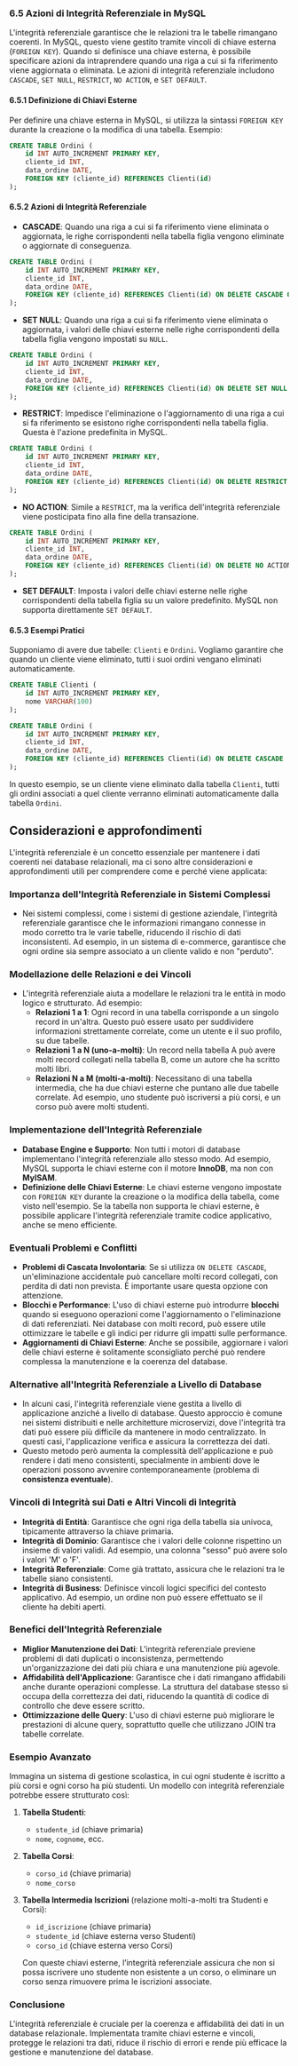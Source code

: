 ### 6.5 Azioni di Integrità Referenziale in MySQL

L'integrità referenziale garantisce che le relazioni tra le tabelle rimangano coerenti. In MySQL, questo viene gestito tramite vincoli di chiave esterna (`FOREIGN KEY`). Quando si definisce una chiave esterna, è possibile specificare azioni da intraprendere quando una riga a cui si fa riferimento viene aggiornata o eliminata. Le azioni di integrità referenziale includono `CASCADE`, `SET NULL`, `RESTRICT`, `NO ACTION`, e `SET DEFAULT`.

#### 6.5.1 Definizione di Chiavi Esterne

Per definire una chiave esterna in MySQL, si utilizza la sintassi `FOREIGN KEY` durante la creazione o la modifica di una tabella. Esempio:

```sql
CREATE TABLE Ordini (
    id INT AUTO_INCREMENT PRIMARY KEY,
    cliente_id INT,
    data_ordine DATE,
    FOREIGN KEY (cliente_id) REFERENCES Clienti(id)
);
```

#### 6.5.2 Azioni di Integrità Referenziale

- **CASCADE**: Quando una riga a cui si fa riferimento viene eliminata o aggiornata, le righe corrispondenti nella tabella figlia vengono eliminate o aggiornate di conseguenza.

```sql
CREATE TABLE Ordini (
    id INT AUTO_INCREMENT PRIMARY KEY,
    cliente_id INT,
    data_ordine DATE,
    FOREIGN KEY (cliente_id) REFERENCES Clienti(id) ON DELETE CASCADE ON UPDATE CASCADE
);
```

- **SET NULL**: Quando una riga a cui si fa riferimento viene eliminata o aggiornata, i valori delle chiavi esterne nelle righe corrispondenti della tabella figlia vengono impostati su `NULL`.

```sql
CREATE TABLE Ordini (
    id INT AUTO_INCREMENT PRIMARY KEY,
    cliente_id INT,
    data_ordine DATE,
    FOREIGN KEY (cliente_id) REFERENCES Clienti(id) ON DELETE SET NULL ON UPDATE SET NULL
);
```

- **RESTRICT**: Impedisce l'eliminazione o l'aggiornamento di una riga a cui si fa riferimento se esistono righe corrispondenti nella tabella figlia. Questa è l'azione predefinita in MySQL.

```sql
CREATE TABLE Ordini (
    id INT AUTO_INCREMENT PRIMARY KEY,
    cliente_id INT,
    data_ordine DATE,
    FOREIGN KEY (cliente_id) REFERENCES Clienti(id) ON DELETE RESTRICT ON UPDATE RESTRICT
);
```

- **NO ACTION**: Simile a `RESTRICT`, ma la verifica dell'integrità referenziale viene posticipata fino alla fine della transazione.

```sql
CREATE TABLE Ordini (
    id INT AUTO_INCREMENT PRIMARY KEY,
    cliente_id INT,
    data_ordine DATE,
    FOREIGN KEY (cliente_id) REFERENCES Clienti(id) ON DELETE NO ACTION ON UPDATE NO ACTION
);
```

- **SET DEFAULT**: Imposta i valori delle chiavi esterne nelle righe corrispondenti della tabella figlia su un valore predefinito. MySQL non supporta direttamente `SET DEFAULT`.

#### 6.5.3 Esempi Pratici

Supponiamo di avere due tabelle: `Clienti` e `Ordini`. Vogliamo garantire che quando un cliente viene eliminato, tutti i suoi ordini vengano eliminati automaticamente.

```sql
CREATE TABLE Clienti (
    id INT AUTO_INCREMENT PRIMARY KEY,
    nome VARCHAR(100)
);

CREATE TABLE Ordini (
    id INT AUTO_INCREMENT PRIMARY KEY,
    cliente_id INT,
    data_ordine DATE,
    FOREIGN KEY (cliente_id) REFERENCES Clienti(id) ON DELETE CASCADE
);
```

In questo esempio, se un cliente viene eliminato dalla tabella `Clienti`, tutti gli ordini associati a quel cliente verranno eliminati automaticamente dalla tabella `Ordini`.

## Considerazioni e approfondimenti
L'integrità referenziale è un concetto essenziale per mantenere i dati coerenti nei database relazionali, ma ci sono altre considerazioni e approfondimenti utili per comprendere come e perché viene applicata:

### **Importanza dell'Integrità Referenziale in Sistemi Complessi**
   - Nei sistemi complessi, come i sistemi di gestione aziendale, l'integrità referenziale garantisce che le informazioni rimangano connesse in modo corretto tra le varie tabelle, riducendo il rischio di dati inconsistenti. Ad esempio, in un sistema di e-commerce, garantisce che ogni ordine sia sempre associato a un cliente valido e non "perduto".

### **Modellazione delle Relazioni e dei Vincoli**
   - L'integrità referenziale aiuta a modellare le relazioni tra le entità in modo logico e strutturato. Ad esempio:
     - **Relazioni 1 a 1**: Ogni record in una tabella corrisponde a un singolo record in un'altra. Questo può essere usato per suddividere informazioni strettamente correlate, come un utente e il suo profilo, su due tabelle.
     - **Relazioni 1 a N (uno-a-molti)**: Un record nella tabella A può avere molti record collegati nella tabella B, come un autore che ha scritto molti libri.
     - **Relazioni N a M (molti-a-molti)**: Necessitano di una tabella intermedia, che ha due chiavi esterne che puntano alle due tabelle correlate. Ad esempio, uno studente può iscriversi a più corsi, e un corso può avere molti studenti.

### **Implementazione dell'Integrità Referenziale**
   - **Database Engine e Supporto**: Non tutti i motori di database implementano l'integrità referenziale allo stesso modo. Ad esempio, MySQL supporta le chiavi esterne con il motore **InnoDB**, ma non con **MyISAM**.
   - **Definizione delle Chiavi Esterne**: Le chiavi esterne vengono impostate con `FOREIGN KEY` durante la creazione o la modifica della tabella, come visto nell'esempio. Se la tabella non supporta le chiavi esterne, è possibile applicare l'integrità referenziale tramite codice applicativo, anche se meno efficiente.

### **Eventuali Problemi e Conflitti**
   - **Problemi di Cascata Involontaria**: Se si utilizza `ON DELETE CASCADE`, un'eliminazione accidentale può cancellare molti record collegati, con perdita di dati non prevista. È importante usare questa opzione con attenzione.
   - **Blocchi e Performance**: L'uso di chiavi esterne può introdurre **blocchi** quando si eseguono operazioni come l'aggiornamento o l'eliminazione di dati referenziati. Nei database con molti record, può essere utile ottimizzare le tabelle e gli indici per ridurre gli impatti sulle performance.
   - **Aggiornamenti di Chiavi Esterne**: Anche se possibile, aggiornare i valori delle chiavi esterne è solitamente sconsigliato perché può rendere complessa la manutenzione e la coerenza del database.

### **Alternative all'Integrità Referenziale a Livello di Database**
   - In alcuni casi, l'integrità referenziale viene gestita a livello di applicazione anziché a livello di database. Questo approccio è comune nei sistemi distribuiti e nelle architetture microservizi, dove l'integrità tra dati può essere più difficile da mantenere in modo centralizzato. In questi casi, l'applicazione verifica e assicura la correttezza dei dati.
   - Questo metodo però aumenta la complessità dell'applicazione e può rendere i dati meno consistenti, specialmente in ambienti dove le operazioni possono avvenire contemporaneamente (problema di **consistenza eventuale**).

### **Vincoli di Integrità sui Dati e Altri Vincoli di Integrità**
   - **Integrità di Entità**: Garantisce che ogni riga della tabella sia univoca, tipicamente attraverso la chiave primaria.
   - **Integrità di Dominio**: Garantisce che i valori delle colonne rispettino un insieme di valori validi. Ad esempio, una colonna "sesso" può avere solo i valori 'M' o 'F'.
   - **Integrità Referenziale**: Come già trattato, assicura che le relazioni tra le tabelle siano consistenti.
   - **Integrità di Business**: Definisce vincoli logici specifici del contesto applicativo. Ad esempio, un ordine non può essere effettuato se il cliente ha debiti aperti.

### **Benefici dell'Integrità Referenziale**
   - **Miglior Manutenzione dei Dati**: L'integrità referenziale previene problemi di dati duplicati o inconsistenza, permettendo un'organizzazione dei dati più chiara e una manutenzione più agevole.
   - **Affidabilità dell'Applicazione**: Garantisce che i dati rimangano affidabili anche durante operazioni complesse. La struttura del database stesso si occupa della correttezza dei dati, riducendo la quantità di codice di controllo che deve essere scritto.
   - **Ottimizzazione delle Query**: L'uso di chiavi esterne può migliorare le prestazioni di alcune query, soprattutto quelle che utilizzano JOIN tra tabelle correlate.

### Esempio Avanzato
Immagina un sistema di gestione scolastica, in cui ogni studente è iscritto a più corsi e ogni corso ha più studenti. Un modello con integrità referenziale potrebbe essere strutturato così:

1. **Tabella Studenti**:
   - `studente_id` (chiave primaria)
   - `nome`, `cognome`, ecc.

2. **Tabella Corsi**:
   - `corso_id` (chiave primaria)
   - `nome_corso`

3. **Tabella Intermedia Iscrizioni** (relazione molti-a-molti tra Studenti e Corsi):
   - `id_iscrizione` (chiave primaria)
   - `studente_id` (chiave esterna verso Studenti)
   - `corso_id` (chiave esterna verso Corsi)

   Con queste chiavi esterne, l’integrità referenziale assicura che non si possa iscrivere uno studente non esistente a un corso, o eliminare un corso senza rimuovere prima le iscrizioni associate.

### Conclusione
L'integrità referenziale è cruciale per la coerenza e affidabilità dei dati in un database relazionale. Implementata tramite chiavi esterne e vincoli, protegge le relazioni tra dati, riduce il rischio di errori e rende più efficace la gestione e manutenzione del database.
